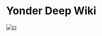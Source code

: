 # Yonder Deep Wiki

[![ci](https://github.com/Yonder-Deep/YD-Docs/actions/workflows/ci.yml/badge.svg)](https://github.com/Yonder-Deep/YD-Docs/actions/workflows/ci.yml)
